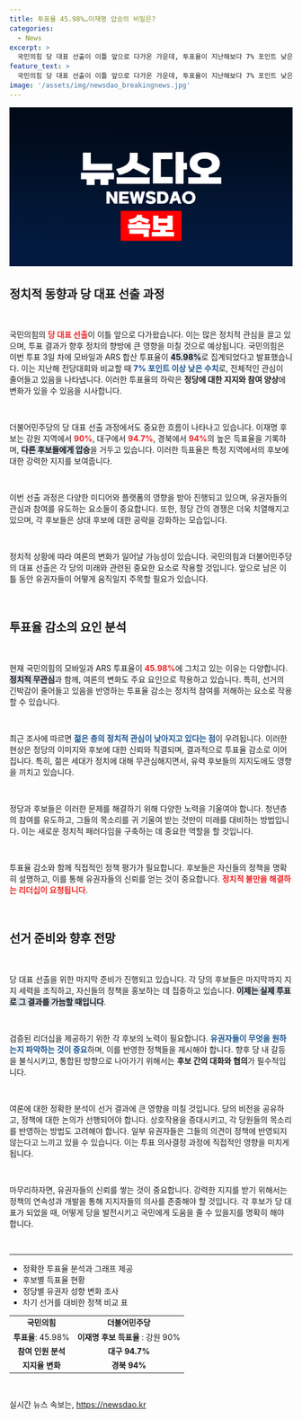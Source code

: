 ```yaml
---
title: 투표율 45.98%…이재명 압승의 비밀은?
categories:
  - News
excerpt: >
  국민의힘 당 대표 선출이 이틀 앞으로 다가온 가운데, 투표율이 지난해보다 7% 포인트 낮은 45.98%를 기록했습니다. 반면, 이재명 후보는 더불어민주당 경선에서 높은 득표율로 압승을 거두며 주목받고 있습니다!
feature_text: >
  국민의힘 당 대표 선출이 이틀 앞으로 다가온 가운데, 투표율이 지난해보다 7% 포인트 낮은 45.98%를 기록했습니다. 반면, 이재명 후보는 더불어민주당 경선에서 높은 득표율로 압승을 거두며 주목받고 있습니다!
image: '/assets/img/newsdao_breakingnews.jpg'
---
```


<p><img src="/assets/img/newsdao_breakingnews.jpg" alt="ranknews 속보" /></p>

<h2 data-ke-size="size26">정치적 동향과 당 대표 선출 과정</h2>

<p data-ke-size="size16">&nbsp;</p>

<p>국민의힘의 <b><span style="color: #ee2323;">당 대표 선출</span></b>이 이틀 앞으로 다가왔습니다. 이는 많은 정치적 관심을 끌고 있으며, 투표 결과가 향후 정치의 향방에 큰 영향을 미칠 것으로 예상됩니다. 국민의힘은 이번 투표 3일 차에 모바일과 ARS 합산 투표율이 <b><span style="background-color: #21538527;">45.98%</span></b>로 집계되었다고 발표했습니다. 이는 지난해 전당대회와 비교할 때 <b><span style="color: #1a5490;">7% 포인트 이상 낮은 수치</span></b>로, 전체적인 관심이 줄어들고 있음을 나타냅니다. 이러한 투표율의 하락은 <b>정당에 대한 지지와 참여 양상</b>에 변화가 있을 수 있음을 시사합니다. </p>

<p data-ke-size="size16">&nbsp;</p>

<p>더불어민주당의 당 대표 선출 과정에서도 중요한 흐름이 나타나고 있습니다. 이재명 후보는 강원 지역에서 <b><span style="color: #ee2323;">90%</span></b>, 대구에서 <b><span style="color: #ee2323;">94.7%</span></b>, 경북에서 <b><span style="color: #ee2323;">94%</span></b>의 높은 득표율을 기록하며, <b><span style="background-color: #21538527;">다른 후보들에게 압승</span></b>을 거두고 있습니다. 이러한 득표율은 특정 지역에서의 후보에 대한 강력한 지지를 보여줍니다. </p>

<p data-ke-size="size16">&nbsp;</p>

<p>이번 선출 과정은 다양한 미디어와 플랫폼의 영향을 받아 진행되고 있으며, 유권자들의 관심과 참여를 유도하는 요소들이 중요합니다. 또한, 정당 간의 경쟁은 더욱 치열해지고 있으며, 각 후보들은 상대 후보에 대한 공략을 강화하는 모습입니다. </p>

<p data-ke-size="size16">&nbsp;</p>

<p>정치적 상황에 따라 여론의 변화가 일어날 가능성이 있습니다. 국민의힘과 더불어민주당의 대표 선출은 각 당의 미래와 관련된 중요한 요소로 작용할 것입니다. 앞으로 남은 이틀 동안 유권자들이 어떻게 움직일지 주목할 필요가 있습니다. </p>

<p data-ke-size="size16">&nbsp;</p>

<h2 data-ke-size="size26">투표율 감소의 요인 분석</h2>

<p data-ke-size="size16">&nbsp;</p>

<p>현재 국민의힘의 모바일과 ARS 투표율이 <b><span style="color: #ee2323;">45.98%</span></b>에 그치고 있는 이유는 다양합니다. <b><span style="background-color: #21538527;">정치적 무관심</span></b>과 함께, 여론의 변화도 주요 요인으로 작용하고 있습니다. 특히, 선거의 긴박감이 줄어들고 있음을 반영하는 투표율 감소는 정치적 참여를 저해하는 요소로 작용할 수 있습니다. </p>

<p data-ke-size="size16">&nbsp;</p>

<p>최근 조사에 따르면 <b><span style="color: #1a5490;">젊은 층의 정치적 관심이 낮아지고 있다는 점</span></b>이 우려됩니다. 이러한 현상은 정당의 이미지와 후보에 대한 신뢰와 직결되며, 결과적으로 투표율 감소로 이어집니다. 특히, 젊은 세대가 정치에 대해 무관심해지면서, 유력 후보들의 지지도에도 영향을 끼치고 있습니다. </p>

<p data-ke-size="size16">&nbsp;</p>

<p>정당과 후보들은 이러한 문제를 해결하기 위해 다양한 노력을 기울여야 합니다. 청년층의 참여를 유도하고, 그들의 목소리를 귀 기울여 받는 것만이 미래를 대비하는 방법입니다. 이는 새로운 정치적 패러다임을 구축하는 데 중요한 역할을 할 것입니다. </p>

<p data-ke-size="size16">&nbsp;</p>

<p>투표율 감소와 함께 직접적인 정책 평가가 필요합니다. 후보들은 자신들의 정책을 명확히 설명하고, 이를 통해 유권자들의 신뢰를 얻는 것이 중요합니다. <b><span style="color: #ee2323;">정치적 불만을 해결하는 리더십이 요청됩니다</span></b>. </p>

<p data-ke-size="size16">&nbsp;</p>

<h2 data-ke-size="size26">선거 준비와 향후 전망</h2>

<p data-ke-size="size16">&nbsp;</p>

<p>당 대표 선출을 위한 마지막 준비가 진행되고 있습니다. 각 당의 후보들은 마지막까지 지지 세력을 조직하고, 자신들의 정책을 홍보하는 데 집중하고 있습니다. <b><span style="background-color: #21538527;">이제는 실제 투표로 그 결과를 가늠할 때입니다</span></b>. </p>

<p data-ke-size="size16">&nbsp;</p>

<p>검증된 리더십을 제공하기 위한 각 후보의 노력이 필요합니다. <b><span style="color: #1a5490;">유권자들이 무엇을 원하는지 파악하는 것이 중요</span></b>하며, 이를 반영한 정책들을 제시해야 합니다. 향후 당 내 갈등을 불식시키고, 통합된 방향으로 나아가기 위해서는 <b>후보 간의 대화와 협의</b>가 필수적입니다. </p>

<p data-ke-size="size16">&nbsp;</p>

<p>여론에 대한 정확한 분석이 선거 결과에 큰 영향을 미칠 것입니다. 당의 비전을 공유하고, 정책에 대한 논의가 선행되어야 합니다. 상호작용을 증대시키고, 각 당원들의 목소리를 반영하는 방법도 고려해야 합니다. 일부 유권자들은 그들의 의견이 정책에 반영되지 않는다고 느끼고 있을 수 있습니다. 이는 투표 의사결정 과정에 직접적인 영향을 미치게 됩니다. </p>

<p data-ke-size="size16">&nbsp;</p>

<p>마무리하자면, 유권자들의 신뢰를 쌓는 것이 중요합니다. 강력한 지지를 받기 위해서는 정책의 연속성과 개발을 통해 지지자들의 의사를 존중해야 할 것입니다. 각 후보가 당 대표가 되었을 때, 어떻게 당을 발전시키고 국민에게 도움을 줄 수 있을지를 명확히 해야 합니다. </p>

<p data-ke-size="size16">&nbsp;</p>

<hr>

<ul>
<li>정확한 투표율 분석과 그래프 제공</li>
<li>후보별 득표율 현황</li>
<li>정당별 유권자 성향 변화 조사</li>
<li>차기 선거를 대비한 정책 비교 표</li>
</ul>

<table>
<tr>
<td style="text-align: center; height: 17px;"><b>국민의힘</b></td>
<td style="text-align: center; height: 17px;"><b>더불어민주당</b></td>
</tr>
<tr>
<td style="text-align: center; height: 17px;"><b>투표율</b>: 45.98%</td>
<td style="text-align: center; height: 17px;"><b>이재명 후보 득표율</b> : 강원 90%</td>
</tr>
<tr>
<td style="text-align: center; height: 17px;"><b>참여 인원 분석</b></td>
<td style="text-align: center; height: 17px;"><b>대구 94.7%</b></td>
</tr>
<tr>
<td style="text-align: center; height: 17px;"><b>지지율 변화</b></td>
<td style="text-align: center; height: 17px;"><b>경북 94%</b></td>
</tr>
</table>

<p data-ke-size="size16">&nbsp;</p>
실시간 뉴스 속보는, <a href="https://newsdao.kr" rel="dofollow">https://newsdao.kr</a>


